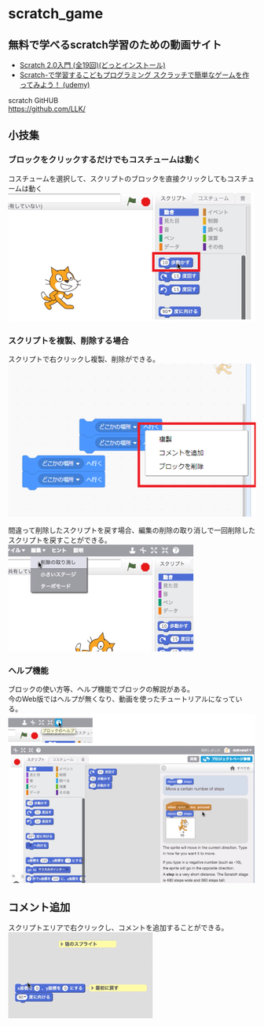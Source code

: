# scratch_game

## 無料で学べるscratch学習のための動画サイト
- [Scratch 2.0入門 (全19回)(どっとインストール)](https://dotinstall.com/lessons/basic_scratch_v3)
- [Scratch-で学習するこどもプログラミング スクラッチで簡単なゲームを作ってみよう！ (udemy)](https://www.udemy.com/scratch-u/)

scratch GitHUB  
https://github.com/LLK/

## 小技集
### ブロックをクリックするだけでもコスチュームは動く
コスチュームを選択して、スクリプトのブロックを直接クリックしてもコスチュームは動く  
![](./img/scratch_block.png)

### スクリプトを複製、削除する場合  
スクリプトで右クリックし複製、削除ができる。  
![](./img/copydelete.png)

間違って削除したスクリプトを戻す場合、編集の削除の取り消しで一回削除したスクリプトを戻すことができる。  
![](./img/deletecancel.png)

### ヘルプ機能
ブロックの使い方等、ヘルプ機能でブロックの解説がある。  
今のWeb版ではヘルプが無くなり、動画を使ったチュートリアルになっている。  
![](./img/help.png)

## コメント追加
スクリプトエリアで右クリックし、コメントを追加することができる。  
![](./img/comment.png)
